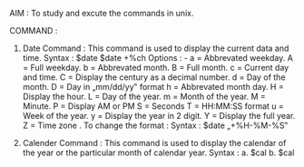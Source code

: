 AIM :
To study and excute the commands in unix.

COMMAND :
1.	Date Command :
This command is used to display the current data and time.
Syntax :
$date
$date +%ch
Options : -
a = Abbrevated weekday. A = Full weekday.
b = Abbrevated month. B = Full month.
c = Current day and time.
C = Display the century as a decimal number. d = Day of the month.
D = Day in „mm/dd/yy‟ format h = Abbrevated month day.
H = Display the hour. L = Day of the year.
m = Month of the year. M = Minute.
P = Display AM or PM S = Seconds
T = HH:MM:SS format u = Week of the year.
y = Display the year in 2 digit. Y = Display the full year.
Z = Time zone . To change the format :
Syntax :
$date „+%H-%M-%S‟

2.	Calender Command :
This command is used to display the calendar of the year or the particular month of calendar year.
Syntax :
a.	$cal <year>
b.	$cal <month> <year>

